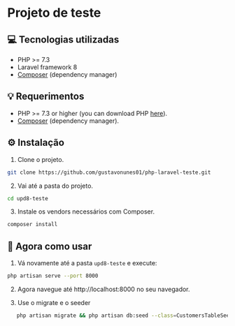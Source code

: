 # Projeto de teste

## :computer: Tecnologias utilizadas
- PHP  >=  7.3
- Laravel framework 8
- [Composer](https://getcomposer.org/download) (dependency manager)

## 💡 Requerimentos
- PHP >= 7.3 or higher (you can download PHP [here](https://www.php.net/downloads)).
- [Composer](https://getcomposer.org/download) (dependency manager).

## :gear: Instalação
1. Clone o projeto.
```bash
git clone https://github.com/gustavonunes01/php-laravel-teste.git
```

2. Vai até a pasta do projeto.
```bash
cd upd8-teste
```

3. Instale os vendors necessários com Composer.
```bash
composer install
```

## 🌟 Agora como usar
1. Vá novamente até a pasta `upd8-teste` e execute:
```bash
php artisan serve --port 8000
```

2. Agora navegue até http://localhost:8000 no seu navegador.

3. Use o migrate e o seeder
```bash
   php artisan migrate && php artisan db:seed --class=CustomersTableSeeder
```
